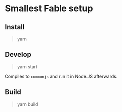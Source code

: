 # Smallest Fable setup

## Install

> yarn

## Develop

> yarn start

Compiles to `commonjs` and run it in Node.JS afterwards.

## Build

> yarn build